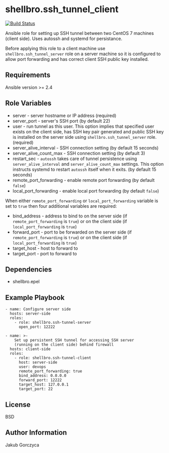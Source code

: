 shellbro.ssh_tunnel_client
==========================

[![Build Status](https://travis-ci.org/shellbro/ansible-role-ssh-tunnel-client.svg?branch=master)](https://travis-ci.org/shellbro/ansible-role-ssh-tunnel-client)

Ansible role for setting up SSH tunnel between two CentOS 7 machines (client
side). Uses autossh and systemd for persistance.

Before applying this role to a client machine use `shellbro.ssh_tunnel_server`
role on a server machine so it is configured to allow port forwarding and has
correct client SSH public key installed.

Requirements
------------

Ansible version >= 2.4

Role Variables
--------------

* server - server hostname or IP address (required)
* server_port - server's SSH port (by default 22)
* user - run tunnel as this user. This option implies that specified user
exists on the client side, has SSH key pair generated and public SSH key is
installed on the server side using `shellbro.ssh_tunnel_server` role. (required)
* server_alive_interval - SSH connection setting (by default 15 seconds)
* server_alive_count_max - SSH connection setting (by default 3)
* restart_sec - `autossh` takes care of tunnel persistence using
`server_alive_interval` and `server_alive_count_max` settings. This option
instructs systemd to restart `autossh` itself when it exits. (by default 15
seconds)
* remote_port_forwarding - enable remote port forwarding (by default `false`)
* local_port_forwarding - enable local port forwarding (by default `false`)

When either `remote_port_forwarding` or `local_port_forwarding` variable is set
to `true` then four additional variables are required:

* bind_address - address to bind to on the server side (if
`remote_port_forwarding` is `true`) or on the client side (if
`local_port_forwarding` is `true`)
* forward_port - port to be forwarded on the server side (if
`remote_port_forwarding` is `true`) or on the client side (if
`local_port_forwarding` is `true`)
* target_host - host to forward to
* target_port - port to forward to

Dependencies
------------

* shellbro.epel

Example Playbook
----------------

    - name: Configure server side
      hosts: server-side
      roles:
        - role: shellbro.ssh-tunnel-server
          open_port: 12222

    - name: >-
        Set up persistent SSH tunnel for accessing SSH server
        (running on the client side) behind firewall
      hosts: client-side
      roles:
        - role: shellbro.ssh-tunnel-client
          host: server-side
          user: devops
          remote_port_forwarding: true
          bind_address: 0.0.0.0
          forward_port: 12222
          target_host: 127.0.0.1
          target_port: 22

License
-------

BSD

Author Information
------------------

Jakub Gorczyca
